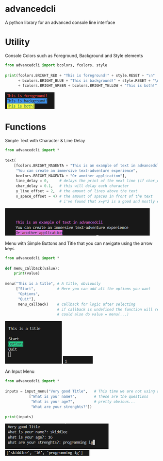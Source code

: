 # advancedcli
A python library for an advanced console line interface

# Utility
Console Colors such as Foreground, Background and Style elements
```py
from advancedcli import bcolors, fcolors, style

print(fcolors.BRIGHT_RED + "This is foreground!" + style.RESET + "\n"
      + bcolors.BRIGHT_BLUE + "This is background!" + style.RESET + "\n"
      + fcolors.BRIGHT_GREEN + bcolors.BRIGHT_YELLOW + "This is both!" + style.RESET)
```
![Output of code](/output_imgs/1.png)

# Functions
Simple Text with Character & Line Delay
```py
from advancedcli import *

text(
    [fcolors.BRIGHT_MAGENTA + "This is an example of text in advancedcli",
     "You can create an immersive text-adventure experience",
     bcolors.BRIGHT_MAGENTA + "Or another application"],
     line_delay = 0,     # delays the print of the next line (if char_delay is set, line_delay is ignored)
     char_delay = 0.1,   # this will delay each character
     y_line_offset = 2,  # the amount of lines above the text
     x_space_offset = 4) # the amount of spaces in front of the text
                         # i've found that x=y*2 is a good and mostly equal offset
```
![Output of code](/output_imgs/2.png)

Menu with Simple Buttons and Title that you can navigate using the arrow keys
```py
from advancedcli import *

def menu_callback(value):
    print(value)

menu("This is a title", # A title, obviously
     ["Start",          # Here you can add all the options you want
      "Options",
      "Quit"],
      menu_callback)    # callback for logic after selecting
                        # if callback is undefined the function will return the value
                        # could also do value = menu(...)
```
![Output of code](/output_imgs/3.png)
![Output of code](/output_imgs/4.png)

An Input Menu
```py
from advancedcli import *

inputs = input_menu("Very good Title",   # This time we are not using a callback
           ["What is your name?",        # These are the questions
            "What is your age?",         # pretty obvious...
            "What are your strenghts?"])

print(inputs)
```
![Output of code](/output_imgs/5.png)
![Output of code](/output_imgs/6.png)
